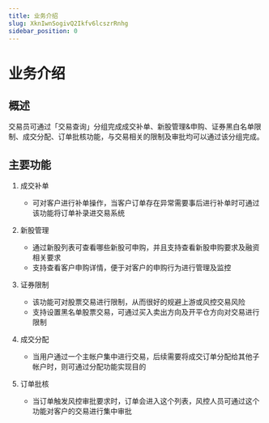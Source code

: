 ```yaml
---
title: 业务介绍
slug: XknIwnSogivQ2Ikfv6lcszrRnhg
sidebar_position: 0
---
```



# 业务介绍

## 概述

交易员可通过「交易查询」分组完成成交补单、新股管理&申购、证券黑白名单限制、成交分配、订单批核功能，与交易相关的限制及审批均可以通过该分组完成。

## 主要功能

1. 成交补单
    - 可对客户进行补单操作，当客户订单存在异常需要事后进行补单时可通过该功能将订单补录进交易系统

2. 新股管理
    - 通过新股列表可查看哪些新股可申购，并且支持查看新股申购要求及融资相关要求
    - 支持查看客户申购详情，便于对客户的申购行为进行管理及监控

3. 证券限制
    - 该功能可对股票交易进行限制，从而很好的规避上游或风控交易风险
    - 支持设置黑名单股票交易，可通过买入卖出方向及开平仓方向对交易进行限制

4. 成交分配
    - 当用户通过一个主帐户集中进行交易，后续需要将成交订单分配给其他子帐户时，则可通过分配功能实现目的

5. 订单批核
    - 当订单触发风控审批要求时，订单会进入这个列表，风控人员可通过这个功能对客户的交易进行集中审批

